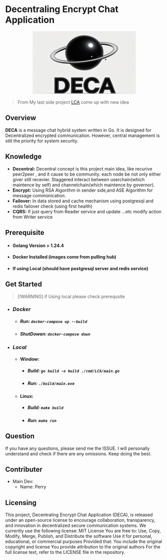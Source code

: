 # Decentraling Encrypt Chat Application

<p align="center">
<img src="./assets/banner.png" height="200"  width="330" />
</p>

> From My last side project [LCA](https://github.com/wang900115/LCA) come up with new idea 

## Overview
  **DECA** is a message chat hybrid system written in Go. It is designed for Decentralized encrypted communication. However, central management is still the priority for system security.

## Knowledge
  - **Decentral:** Decentral concept is this project main idea, like recurive peer2peer , and it cause to be community. each node be not only either giver still recevier. Staggered interact between userchain(which maintence by self) and channelchain(which maintence by governor).
  - **Encrypt:**  Using RSA Algorithm in sender side,and ASE Algorithm for message commonication.
  - **Failover:** In data stored and cache mechanism using postgresql and redis failover check (using first health)
  - **CQRS:** If just query from Reader service and update ...etc modify action from Writer service

## Prerequisite 
  - #### Golang Version > 1.24.4
  - #### Docker Installed (images come from pulling hub)
  - #### If using Local (should have postgresql server and redis service)

## Get Started
 > [!WARNING] if Using local please check prerequsite 
  - ### *Docker*
    - ##### Run:  `docker-compose up --build`
    - ##### ShutDowan:  `docker-compose down`
  - ### *Local* 
    - #### Window: 
      - ##### Build: `go build -o build ./cmd/LCA/main.go`
      - ##### Run: `./build/main.exe`
    - #### Linux:
      - ##### Build: `make build`
      - ##### Run: `make run`

## Question
  If you have any questions, please send me the ISSUE. I will personally understand and check if there are any omissions. Keep doing the best.

## Contributer
  - Main Dev: 
    - Name: Perry
## Licensing
  This project, Decentraling Encrypt Chat Application (DECA), is released under an open-source license to encourage collaboration, transparency, and innovation in decentralized secure communication systems. We currently use the following license: MIT License You are free to: Use, Copy, Modify, Merge, Publish, and Distribute the software Use it for personal, educational, or commercial purposes Provided that: You include the original copyright and license You provide attribution to the original authors For the full license text, refer to the LICENSE file in the repository.






